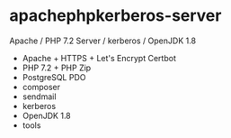 # apachephpkerberos-server
Apache / PHP 7.2 Server / kerberos / OpenJDK 1.8

* Apache + HTTPS + Let's Encrypt Certbot
* PHP 7.2 + PHP Zip
* PostgreSQL PDO
* composer
* sendmail
* kerberos
* OpenJDK 1.8
* tools
